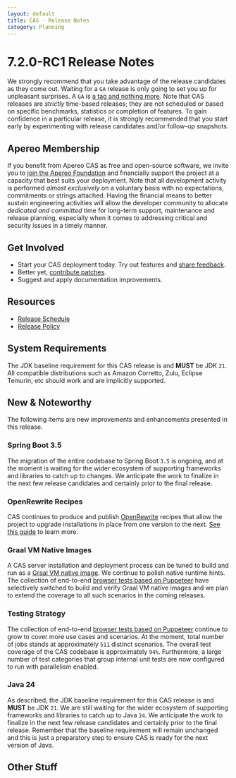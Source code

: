 ```yaml
---
layout: default
title: CAS - Release Notes
category: Planning
---
```


# 7.2.0-RC1 Release Notes

We strongly recommend that you take advantage of the release candidates as they come out. Waiting for a `GA` release is only going to set
you up for unpleasant surprises. A `GA` is [a tag and nothing more](https://apereo.github.io/2017/03/08/the-myth-of-ga-rel/). Note 
that CAS releases are *strictly* time-based releases; they are not scheduled or based on specific benchmarks, 
statistics or completion of features. To gain confidence in a particular
release, it is strongly recommended that you start early by experimenting with release candidates and/or follow-up snapshots.

## Apereo Membership

If you benefit from Apereo CAS as free and open-source software, we invite you
to [join the Apereo Foundation](https://www.apereo.org/content/apereo-membership)
and financially support the project at a capacity that best suits your deployment. Note that all development activity is performed
*almost exclusively* on a voluntary basis with no expectations, commitments or strings attached. Having the financial means to better
sustain engineering activities will allow the developer community to allocate *dedicated and committed* time for long-term support,
maintenance and release planning, especially when it comes to addressing critical and security issues in a timely manner. 

## Get Involved

- Start your CAS deployment today. Try out features and [share feedback](/cas/Mailing-Lists.html).
- Better yet, [contribute patches](/cas/developer/Contributor-Guidelines.html).
- Suggest and apply documentation improvements.

## Resources

- [Release Schedule](https://github.com/apereo/cas/milestones)
- [Release Policy](/cas/developer/Release-Policy.html)

## System Requirements

The JDK baseline requirement for this CAS release is and **MUST** be JDK `21`. All compatible distributions
such as Amazon Corretto, Zulu, Eclipse Temurin, etc should work and are implicitly supported.

## New & Noteworthy

The following items are new improvements and enhancements presented in this release. 

### Spring Boot 3.5

The migration of the entire codebase to Spring Boot `3.5` is ongoing, and at the moment is waiting for the wider ecosystem 
of supporting frameworks and libraries to catch up to changes. We anticipate the work to finalize in the next few 
release candidates and certainly prior to the final release.

### OpenRewrite Recipes

CAS continues to produce and publish [OpenRewrite](https://docs.openrewrite.org/) recipes that allow the project to upgrade installations
in place from one version to the next. [See this guide](../installation/OpenRewrite-Upgrade-Recipes.html) to learn more.

### Graal VM Native Images

A CAS server installation and deployment process can be tuned to build and run 
as a [Graal VM native image](../installation/GraalVM-NativeImage-Installation.html). We continue to polish native runtime hints.
The collection of end-to-end [browser tests based on Puppeteer](../../developer/Test-Process.html) have selectively switched
to build and verify Graal VM native images and we plan to extend the coverage to all such scenarios in the coming releases.

### Testing Strategy

The collection of end-to-end [browser tests based on Puppeteer](../../developer/Test-Process.html) continue to grow to cover more use cases
and scenarios. At the moment, total number of jobs stands at approximately `511` distinct scenarios. The overall
test coverage of the CAS codebase is approximately `94%`. Furthermore, a large number of test categories that group internal unit tests
are now configured to run with parallelism enabled.
  
### Java 24

As described, the JDK baseline requirement for this CAS release is and **MUST** be JDK `21`. We are still waiting for the
wider ecosystem of supporting frameworks and libraries to catch up to Java `24`. We anticipate the work to finalize in the next few
release candidates and certainly prior to the final release. Remember that the baseline requirement will remain unchanged
and this is just a preparatory step to ensure CAS is ready for the next version of Java.

## Other Stuff
              
